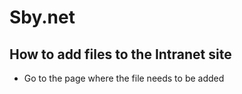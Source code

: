 # Sby.net
## How to add files to the Intranet site
- Go to the page where the file needs to be added
